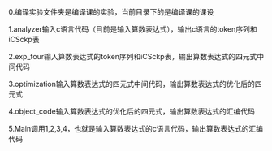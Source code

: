 0.编译实验文件夹是编译课的实验，当前目录下的是编译课的课设

1.analyzer输入c语言代码（目前是输入算数表达式），输出c语言的token序列和iCSckp表

2.exp_four输入算数表达式的token序列和iCSckp表，输出算数表达式的四元式中间代码

3.optimization输入算数表达式的四元式中间代码，输出算数表达式的优化后的四元式

4.object_code输入算数表达式的优化后的四元式，输出算数表达式的汇编代码

5.Main调用1,2,3,4，也就是输入算数表达式的c语言代码，输出算数表达式的汇编代码
